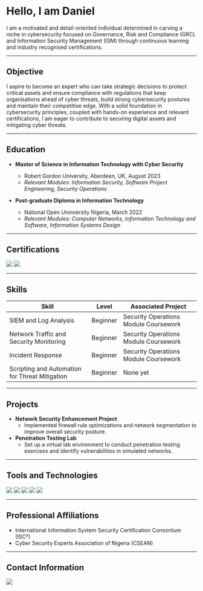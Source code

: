 # Hello, I am Daniel
I am a motivated and detail-oriented individual determined in carving a niche in cybersecurity focused on Governance, Risk and Compliance (GRC) and Information Security Management (ISM) through continuous learning and industry recognised certifications.

---
## Objective
I aspire to become an expert who can take strategic decisions to protect critical assets and ensure compliance with regulations that keep organisations ahead of cyber threats, build strong cybersecurity postures and maintain their competitive edge. With a solid foundation in cybersecurity principles, coupled with hands-on experience and relevant certifications, I am eager to contribute to securing digital assets and mitigating cyber threats.

---
## Education
- **Master of Science in Information Technology with Cyber Security**
  - Robert Gordon University, Aberdeen, UK, August 2023
  - *Relevant Modules: Information Security, Software Project Engineering, Security Operations*
  
- **Post-graduate Diploma in Information Technology**
  - National Open Uninversity Nigeria, March 2022
  - *Relevant Modules: Computer Networks, Information Technology and Software, Information Systems Design*

---
## Certifications
<a href="https://credly.com/badges/f342dbac-7847-4a95-86e8-f70e7e5095fb/linked_in_profile"><img src="https://img.shields.io/badge/ISC%C2%B2_-Certified in Cybersecurity (CC)-489838?style=flat-square&logo=ISC%C2%B2&logoColor=white&labelColor=black"/></a>
<img src="https://img.shields.io/badge/_-Google_Cybersecurity_Professional_Certificate-489838?style=flat-square&logo=google&logoColor=white&labelColor=black"/>

---
## Skills
  
| Skill                                         | Level     | Associated Project  |
|-----------------------------------------------|-----------|---------------------|
| SIEM and Log Analysis                         | Beginner  | Security Operations Module Coursework|
| Network Traffic and Security Monitoring       | Beginner  | Security Operations Module Coursework|
| Incident Response                             | Beginner  | Security Operations Module Coursework|
| Scripting and Automation for Threat Mitigation| Beginner  | None yet|

---
## Projects
- **Network Security Enhancement Project**
  - Implemented firewall rule optimizations and network segmentation to improve overall security posture.
- **Penetration Testing Lab**
  - Set up a virtual lab environment to conduct penetration testing exercises and identify vulnerabilities in simulated networks.

---
## Tools and Technologies
<img src="https://img.shields.io/badge/Wireshark-005571?style=flat-square&logo=wireshark&logoColor=white&labelColor=black"/> <img src="https://img.shields.io/badge/Packet_Tracer-005571?style=flat-square&logo=cisco&logoColor=white&labelColor=black"/> <img src="https://img.shields.io/badge/Sguil-NSM_Interface-005571?style=flat-square&logo=sguil&logoColor=white&labelColor=black"/> <img src="https://img.shields.io/badge/Security_Onion-NSM_Tool-005571?style=flat-square&logo=securityonion&logoColor=white&labelColor=black"/> <img src="https://img.shields.io/badge/Kibana-Data_Visualization-005571?style=flat-square&logo=kibana&logoColor=white&labelColor=black"/>

---
## Professional Affiliations
- International Information System Security Certification Consortium (ISC²)
- Cyber Security Experts Association of Nigeria (CSEAN)

---
## Contact Information
<a href="https://linkedin.com/in/daniel-nwachukwu-eluwah-110b8737"><img src="https://img.shields.io/badge/-LinkedIn-blue?style=flat-square&logo=linkedin&logoColor=white&labelColor=black" /></a>
